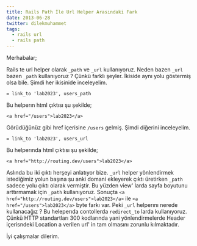 ```yaml
---
title: Rails Path İle Url Helper Arasındaki Fark
date: 2013-06-28
twitter: dilekmuhammet
tags:
  - rails url
  - rails path
---
```


Merhabalar;

Rails te url helper olarak `_path` ve `_url` kullanıyoruz. Neden bazen `_url` bazen `_path` kullanıyoruz ? Çünkü farklı şeyler. İkiside aynı yolu göstermiş olsa bile. Şimdi her ikisinide inceleyelim.

    = link_to 'lab2023', users_path


Bu helperın html çıktısı şu şekilde;

    <a href="/users">lab2023</a>


Görüdüğünüz gibi href içerisine `/users` gelmiş. Şimdi diğerini inceleyelim.

    = link_to 'lab2023', users_url


Bu helperında html çıktısı şu şekilde;

    <a href="http://routing.dev/users">lab2023</a>


Aslında bu iki çıktı herşeyi anlatıyor bize. `_url` helper yönlendirmek istediğimiz yolun başına şu anki domani ekleyerek çıktı üretirken `_path` sadece yolu çıktı olarak vermiştir. Bu yüzden view' larda sayfa boyutunu arttırmamak için `_path` kullanıyoruz. Sonuçta `<a href="http://routing.dev/users">lab2023</a>` ile `<a href="/users">lab2023</a>` byte farkı var. Peki `_url` helperını nerede kullanacağız ? Bu heleperıda contollerda `redirect_to` larda kullanıyoruz. Çünkü HTTP standartları 300 kodlarında yani yönlendirmelerde Header içerisndeki Location a verilen url' in tam olmasını zorunlu kılmaktadır.

İyi çalışmalar dilerim.
